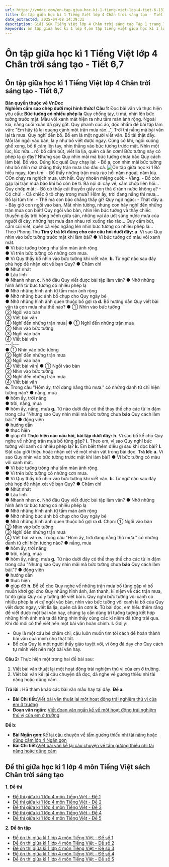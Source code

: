 ```yaml
---
url: https://vndoc.com/on-tap-giua-hoc-ki-1-tieng-viet-lop-4-tiet-6-133731
title: Ôn tập giữa học kì 1 Tiếng Việt lớp 4 Chân trời sáng tạo - Tiết 6,7 - VnDoc.com
date_extracted: 2025-04-08 14:39:31
description: Giải SGK Tiếng Việt lớp 4 Chân trời sáng tạo Tập 1 trang 79 được biên soạn nhằm giúp các em HS đạt kết quả tốt trong quá trình làm bài tập và học tập môn Tiếng Việt lớp 4.
keywords: ôn tập giữa học kì 1 lớp 4,ôn tập tiếng việt giữa học kì 1 lớp 4,ôn tập giữa học kì 1 lớp 4 môn tiếng việt,tiếng việt lớp 4 ôn tập giữa học kì 1,Ôn tập giữa học kì 1 Tiếng Việt lớp 4 trang 79,Ôn tập giữa học kì 1 Tiếng Việt trang 79,để học tốt tiếng việt 4,lời giải hay tiếng việt lớp 4,giải bài tập tiếng việt lớp 4,tiếng việt lớp 4
---
```


# Ôn tập giữa học kì 1 Tiếng Việt lớp 4 Chân trời sáng tạo - Tiết 6,7
## **Ôn tập giữa học kì 1 Tiếng Việt lớp 4 Chân trời sáng tạo - Tiết 6,7**
**Bản quyền thuộc về VnDoc**   
**Nghiêm cấm sao chép dưới mọi hình thức\!**
**Câu 1:** Đọc bài văn và thực hiện yêu cầu:
**Bức tường có nhiều phép lạ**
Quy chống tay, tì má, nhìn lên bức tường trước mặt. Màu vôi xanh mát hiện ra như tấm màn ảnh rộng. Ngoài kia, nắng cuối xuân đã gay gắt. Quy phanh cúc áo, đọc nhẩm đề bài tập làm văn: "Em hãy tả lại quang cảnh một trận mưa rào...". Trời thì nắng mà bài văn lại tả mưa. 
Quy nghĩ đến bố. Bố em là một người viết văn. Bố tài thật đấy. Mỗi lần ngồi vào bàn, là y như bố viết được ngay. Cũng có khi, ngồi xuống ghế xong, bố tì cằm lên tay, nhìn thẳng vào bức tường trước mặt. Nhìn một lúc, lúc nữa... rồi bố cầm bút, viết lia lịa, quên cả ăn cơm\! Bức tường này có phép lạ gì đây? Nhưng sao Quy nhìn mãi mà bức tường chưa bảo Quy cách làm bài.
Bố vào. Đúng lúc quá\!
Quy chạy lại:
\- Bố ạ, con nhìn mãi bức tường như bố nhìn mà chẳng thấy trận mưa rào đâu cả.
![Ôn tập giữa học kì 1](https://i.vdoc.vn/data/image/2023/06/01/on-tap-giua-hoc-ki-1-tieng-viet-lop-4-tiet-6-1.jpg)
Bố hiểu ngay, tủm tỉm:
\- Bố thấy những trận mưa rào hồi năm ngoái, năm kia. COn chạy ra nghịch mưa, ướt hết.
Quy nhoẻn miệng cười:
\- Vâng.
\- Bố còn gặp lại trận mưa bão khi bố còn bé tí. Bà nội đi cấy về, sấm chớp liên hồi...
Quy chớp mắt:
\- Bố có thấy cái thuyền giấy con thả ở rãnh nước không ạ?
\- Có chứ\!
\- Cả chiếc ô tô chạy trong mưa? Hôm ấy, trời đang nắng thì mưa...
Bố lại tủm tỉm:
\- Thế mà con bảo chẳng thấy gì?
Quy ngơ ngác:
\- Thật đấy ạ.
\- Bây giờ con ngồi vào bàn. Mắt nhìn tường, nhưng con hãy nghĩ đến những trận mưa con biết\!
Quy ngồi vào bàn, nhìn lên bức tường và thấy chiếc thuyền giấy trôi bồng bềnh giữa sân, những vai áo ướt sũng nước mưa của người đi cày, những hạt mưa đan nhau rơi xuống rào rào...
Quy cầm bút, cắm cúi viết, quên cả việc ngẩng lên nhìn bức tường có nhiều phép lạ...
Theo Phong Thu
**Tìm ý trả lời đúng cho các câu hỏi dưới đây:**
**a.** Vì sao Quy nhìn vào bức tường trước mặt khi làm bài?
● Vì bức tường có màu vôi xanh mát.  
● Vì bức tường trông như tấm màn ảnh rộng.  
● Vì trên bức tường có những cơn mưa.  
● Vì Quy thấy bố nhìn vào bức tường khi viết văn.
**b.** Từ ngữ nào sau đây phù hợp để nhận xét về bạn Quy?
● Chăm chỉ  
● Nhút nhát  
● Láu lỉnh  
● Nhanh nhẹn
**c.** Nhờ đâu Quy viết được bài tập làm văn?
● Nhờ những hình ảnh từ bức tường có nhiều phép lạ  
● Nhờ những hình ảnh từ tấm màn ảnh rộng  
● Nhờ những bức ảnh bố chụp cho Quy ngày bé  
● Nhờ những hình ảnh quen thuộc bố gợi ra
**d.** Bố hướng dẫn Quy viết bài văn tả cơn mưa như thế nào?
● ① Nhìn vào bức tường  
② Ngồi vào bàn  
③ Viết bài văn  
④ Nghĩ đến những trận mưa| ● ① Nghĩ đến những trận mưa  
② Nhìn vào bức tường  
③ Ngồi vào bàn  
④ Viết bài văn  
---|---  
● ① Nhìn vào bức tường  
② Nghĩ đến những trận mưa  
③ Ngồi vào bàn  
④ Viết bài văn| ● ① Ngồi vào bàn  
② Nhìn vào bức tường  
③ Nghĩ đến những trận mưa  
④ Viết bài văn  
**e.** Trong câu "Hôm ấy, trời đang nắng thù mưa." có những danh từ chỉ hiện tượng nào?
● nắng, mưa  
● hôm ấy, trời nắng  
● trời, nắng, mưa  
● hôm ấy, nắng, mưa
**g.** Từ nào dưới đây có thể thay thế cho các từ in đậm trong câu "Nhưng sao Quy nhìn mãi mà bức tường chưa **bảo** Quy cách làm bài."?
● động viên  
● hướng dẫn  
● thực hiện  
● giúp đỡ
**Thực hiện các câu hỏi, bài tập dưới đây:**
**h.** Vì sao bố kể cho Quy nghe về những trận mưa bố từng gặp?
**i.** Theo em, vì sao Quy nghĩ bức tường vôi xanh có nhiều phép lạ?
**k.** Em biết thêm điều gì sau khi đọc bài?
**l.** Đặt câu giới thiệu hoặc nhận xét về một nhân vật trong bài đọc.
**Trả lời:**
**a.** Vì sao Quy nhìn vào bức tường trước mặt khi làm bài?
● Vì bức tường có màu vôi xanh mát.  
● Vì bức tường trông như tấm màn ảnh rộng.  
● Vì trên bức tường có những cơn mưa.  
● Vì Quy thấy bố nhìn vào bức tường khi viết văn.
**b.** Từ ngữ nào sau đây phù hợp để nhận xét về bạn Quy?
● Chăm chỉ  
● Nhút nhát  
● Láu lỉnh  
● Nhanh nhẹn
**c.** Nhờ đâu Quy viết được bài tập làm văn?
● Nhờ những hình ảnh từ bức tường có nhiều phép lạ  
● Nhờ những hình ảnh từ tấm màn ảnh rộng  
● Nhờ những bức ảnh bố chụp cho Quy ngày bé  
● Nhờ những hình ảnh quen thuộc bố gợi ra
**d.** Chọn:
① Ngồi vào bàn  
② Nhìn vào bức tường  
③ Nghĩ đến những trận mưa  
④ Viết bài văn
**e.** Trong câu "Hôm ấy, trời đang nắng thù mưa." có những danh từ chỉ hiện tượng nào?
● nắng, mưa  
● hôm ấy, trời nắng  
● trời, nắng, mưa  
● hôm ấy, nắng, mưa
**g.** Từ nào dưới đây có thể thay thế cho các từ in đậm trong câu "Nhưng sao Quy nhìn mãi mà bức tường chưa **bảo** Quy cách làm bài."?
● động viên  
● hướng dẫn  
● thực hiện  
● giúp đỡ
**h.** Bố kể cho Quy nghe về những trận mưa bố từng gặp vì bố muốn khơi gợi cho Quy những hình ảnh, âm thanh, kỉ niệm về các trận mưa, từ đó giúp Quy có ý tưởng để viết bài
**i.** Quy nghĩ bức tường vôi xanh có nhiều phép lạ vì cứ ngồi vào bàn, nhìn vào bức tường vôi xanh là bố của Quy viết được ngay, viết lia lịa, quên cả ăn cơm
**k.** Từ bài đọc, em hiểu thêm rằng để viết được một bài văn hay, chúng ta cần dùng trí tưởng tượng kết hợp những hình ảnh mà ta đã từng nhìn thấy cùng các kỉ niệm đã từng trải qua. Khi đó mới có thể viết nên một bài văn hoàn chỉnh.
**l.** Gợi ý:
  * Quy là một câu bé chăm chỉ, cậu luôn muốn tìm tòi cách để hoàn thành bài văn của mình cho thật tốt.
  * Bố của Quy là một người thầy giáo tuyệt vời, vì ông đã dạy cho Quy cách tự mình viết nên một bài văn hay.

**Câu 2:** Thực hiện một trong hai đề bài sau:
  1. Viết bài văn thuật lại một hoạt động trải nghiệm thú vị của em ở trường.
  2. Viết bài văn kể lại câu chuyện đã đọc, đã nghe về gương thiếu nhi tài năng hoặc dũng cảm.

**Trả lời** :
HS tham khảo các bài văn mẫu hay tại đây:
**Đề a:**
  * **Bài Chi tiết:**[Viết bài văn thuật lại một hoạt động trải nghiệm thú vị của em ở trường](<https://vndoc.com/viet-bai-van-thuat-lai-mot-hoat-dong-trai-nghiem-thu-vi-cua-em-o-truong-lop-4-302679>)
  * **Đoạn văn ngắn:** [Viết đoạn văn ngắn kể về một hoạt động trải nghiệm thú vị của em ở trường](<https://vndoc.com/viet-doan-van-ngan-ke-ve-mot-hoat-dong-trai-nghiem-thu-vi-cua-em-o-truong-lop-4-302681>)

**Đề b:**
  * **Bài Ngắn gọn:**[Kể lại câu chuyện về tấm gương thiếu nhi tài năng hoặc dũng cảm lớp 4 Ngắn gọn](<https://vndoc.com/ke-lai-cau-chuyen-ve-tam-guong-thieu-nhi-tai-nang-hoac-dung-cam-lop-4-ngan-gon-302981>)
  * **Bài Chi tiết:**[Viết bài văn kể lại câu chuyện về tấm gương thiếu nhi tài năng hoặc dũng cảm](<https://vndoc.com/viet-bai-van-ke-lai-cau-chuyen-ve-tam-guong-thieu-nhi-tai-nang-hoac-dung-cam-lop-4-302844>)

## **Đề thi giữa học kì 1 lớp 4 môn Tiếng Việt sách Chân trời sáng tạo**
**1\. Đề thi**
  * [Đề thi giữa kì 1 lớp 4 môn Tiếng Việt - Đề 1](<https://vndoc.com/de-thi-giua-ki-1-lop-4-mon-tieng-viet-chan-troi-sang-tao-de-1-305049>)
  * [Đề thi giữa kì 1 lớp 4 môn Tiếng Việt - Đề 2](<https://vndoc.com/de-thi-giua-ki-1-lop-4-mon-tieng-viet-chan-troi-sang-tao-de-2-305050>)
  * [Đề thi giữa kì 1 lớp 4 môn Tiếng Việt - Đề 3](<https://vndoc.com/de-thi-giua-ki-1-tieng-viet-lop-4-chan-troi-sang-tao-de-3-305523>)
  * [Đề thi giữa kì 1 lớp 4 môn Tiếng Việt - Đề 4](<https://vndoc.com/de-thi-giua-ki-1-tieng-viet-4-chan-troi-sang-tao-de-4-305524>)
  * [Đề thi giữa kì 1 lớp 4 môn Tiếng Việt - Đề 5](<https://vndoc.com/de-thi-giua-ki-1-tieng-viet-4-chan-troi-sang-tao-de-5-305526>)

**2\. Đề ôn tập**
  * [Đề ôn thi giữa kì 1 lớp 4 môn Tiếng Việt - Đề số 1](<https://vndoc.com/de-thi-giua-ki-1-tieng-viet-4-chan-troi-sang-tao-de-6-306453>)
  * [Đề ôn thi giữa kì 1 lớp 4 môn Tiếng Việt - Đề số 2](<https://vndoc.com/de-thi-giua-ki-1-tieng-viet-4-chan-troi-sang-tao-de-7-306454>)
  * [Đề ôn thi giữa kì 1 lớp 4 môn Tiếng Việt - Đề số 3](<https://vndoc.com/de-thi-giua-ki-1-tieng-viet-4-chan-troi-sang-tao-de-8-306455>)
  * [Đề ôn thi giữa kì 1 lớp 4 môn Tiếng Việt - Đề số 4](<https://vndoc.com/de-on-thi-giua-ki-1-tieng-viet-lop-4-chan-troi-sang-tao-de-4-329791>)
  * [Đề ôn thi giữa kì 1 lớp 4 môn Tiếng Việt - Đề số 5](<https://vndoc.com/de-on-thi-giua-ki-1-tieng-viet-lop-4-chan-troi-sang-tao-de-5-329797>)

